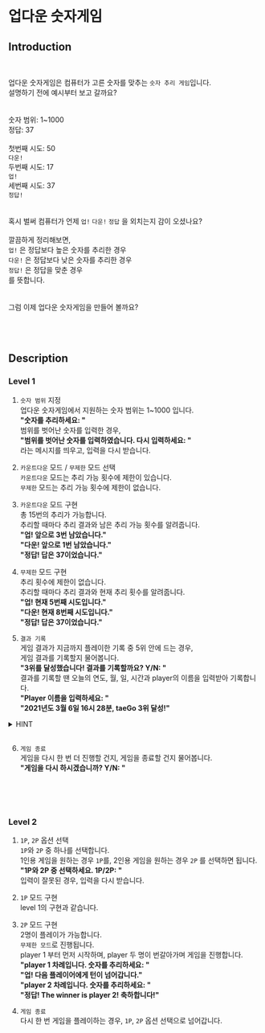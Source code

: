 # 업다운 숫자게임
## Introduction
<br>

업다운 숫자게임은 컴퓨터가 고른 숫자를 맞추는 `숫자 추리 게임`입니다.  
설명하기 전에 예시부터 보고 갈까요?  
<br>
<br>
숫자 범위: 1~1000  
정답: 37  
<br>
첫번째 시도: 50  
`다운!`  
두번째 시도: 17  
`업!`  
세번째 시도: 37  
`정답!`
<br>
<br>
<br>
혹시 벌써 컴퓨터가 언제 `업!` `다운!` `정답` 을 외치는지 감이 오셨나요?  
<br>
깔끔하게 정리해보면,  
`업!` 은 정답보다 높은 숫자를 추리한 경우  
`다운!` 은 정답보다 낮은 숫자를 추리한 경우  
`정답!` 은 정답을 맞춘 경우  
를 뜻합니다.  
<br>
<br>
그럼 이제 업다운 숫자게임을 만들어 볼까요?  
<br>
<br>
<br>

## Description

### Level 1
1. `숫자 범위` 지정  
업다운 숫자게임에서 지원하는 숫자 범위는 1~1000 입니다.  
**"숫자를 추리하세요: "**  
범위를 벗어난 숫자를 입력한 경우,  
**"범위를 벗어난 숫자를 입력하였습니다. 다시 입력하세요: "**  
라는 메시지를 띄우고, 입력을 다시 받습니다.

2. `카운트다운` 모드 / `무제한` 모드 선택  
`카운트다운` 모드는 추리 가능 횟수에 제한이 있습니다.  
`무제한` 모드는 추리 가능 횟수에 제한이 없습니다.  

3. `카운트다운` 모드 구현  
총 15번의 추리가 가능합니다.  
추리할 때마다 추리 결과와 남은 추리 가능 횟수를 알려줍니다.  
**"업! 앞으로 3번 남았습니다."**  
**"다운! 앞으로 1번 남았습니다."**  
**"정답! 답은 37이었습니다."**  

4. `무제한` 모드 구현  
추리 횟수에 제한이 없습니다.  
추리할 때마다 추리 결과와 현재 추리 횟수를 알려줍니다.  
**"업! 현재 5번째 시도입니다."**  
**"다운! 현재 8번째 시도입니다."**  
**"정답! 답은 37이었습니다."**  

5. `결과 기록`  
게임 결과가 지금까지 플레이한 기록 중 5위 안에 드는 경우,  
게임 결과를 기록할지 물어봅니다.  
**"3위를 달성했습니다! 결과를 기록할까요? Y/N: "**  
결과를 기록할 땐 오늘의 연도, 월, 일, 시간과 player의 이름을 입력받아 기록합니다.  
**"Player 이름을 입력하세요: "**  
**"2021년도 3월 6일 16시 28분, taeGo 3위 달성!"**  
<details><summary>HINT</summary>
"txt 파일 입출력" 을 참고합시다
</details>
<br>

6. `게임 종료`  
게임을 다시 한 번 더 진행할 건지, 게임을 종료할 건지 물어봅니다.  
**"게임을 다시 하시겠습니까? Y/N: "**
<br>
<br>
<br>

### Level 2

1. `1P`, `2P` 옵션 선택  
`1P`와 `2P` 중 하나를 선택합니다.  
1인용 게임을 원하는 경우 `1P`를, 2인용 게임을 원하는 경우 `2P` 를 선택하면 됩니다.  
**"1P와 2P 중 선택하세요. 1P/2P: "**  
입력이 잘못된 경우, 입력을 다시 받습니다.  

2. `1P` 모드 구현  
level 1의 구현과 같습니다.  

3. `2P` 모드 구현  
2명이 플레이가 가능합니다.  
`무제한 모드`로 진행됩니다.  
player 1 부터 먼저 시작하며, player 두 명이 번갈아가며 게임을 진행합니다.  
**"player 1 차례입니다. 숫자를 추리하세요: "**  
**"업! 다음 플레이어에게 턴이 넘어갑니다."**  
**"player 2 차례입니다. 숫자를 추리하세요: "**  
**"정답! The winner is player 2! 축하합니다!"**

4. `게임 종료`  
다시 한 번 게임을 플레이하는 경우, `1P`, `2P` 옵션 선택으로 넘어갑니다.  
<br>
<br>
<br>
